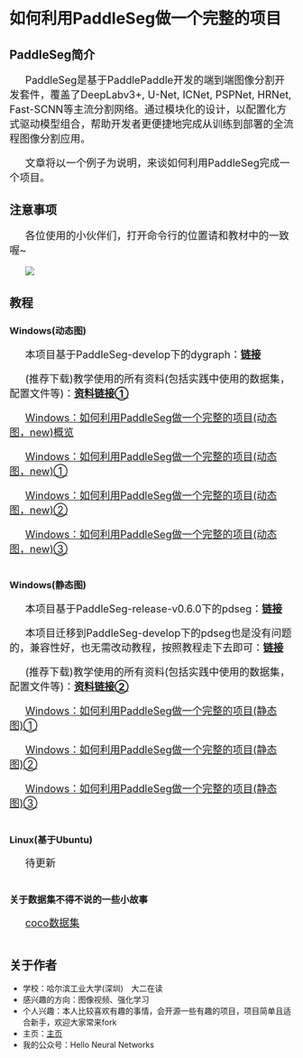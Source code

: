 # **如何利用PaddleSeg做一个完整的项目**

## **PaddleSeg简介**

&emsp;&emsp;<font size=4>PaddleSeg是基于PaddlePaddle开发的端到端图像分割开发套件，覆盖了DeepLabv3+, U-Net, ICNet, PSPNet, HRNet, Fast-SCNN等主流分割网络。通过模块化的设计，以配置化方式驱动模型组合，帮助开发者更便捷地完成从训练到部署的全流程图像分割应用。</font><br><br>
&emsp;&emsp;<font size=4>文章将以一个例子为说明，来谈如何利用PaddleSeg完成一个项目。</font>

## **注意事项**

&emsp;&emsp;<font size=4>各位使用的小伙伴们，打开命令行的位置请和教材中的一致喔~</font><br><br>
&emsp;&emsp;![](https://ai-studio-static-online.cdn.bcebos.com/fe03f143603b4f11850d8adf0d9b2b1daef9fa62fe2d48a1b66fcf096bba0e03)

## **教程**

### **Windows(动态图)**

&emsp;&emsp;<font size=4>本项目基于PaddleSeg-develop下的dygraph：**[链接](https://github.com/PaddlePaddle/PaddleSeg/tree/develop/dygraph)**</font><br><br>
&emsp;&emsp;<font size=4>(推荐下载)教学使用的所有资料(包括实践中使用的数据集，配置文件等)：**[资料链接①](https://aistudio.baidu.com/aistudio/datasetdetail/56351)**</font><br><br>
&emsp;&emsp;<font size=4>[Windows：如何利用PaddleSeg做一个完整的项目(动态图，new)概览](https://aistudio.baidu.com/aistudio/projectdetail/1123101)</font><br><br>
&emsp;&emsp;<font size=4>[Windows：如何利用PaddleSeg做一个完整的项目(动态图，new)①](https://aistudio.baidu.com/aistudio/projectdetail/1123103)</font><br><br>
&emsp;&emsp;<font size=4>[Windows：如何利用PaddleSeg做一个完整的项目(动态图，new)②](https://aistudio.baidu.com/aistudio/projectdetail/1123104)</font><br><br>
&emsp;&emsp;<font size=4>[Windows：如何利用PaddleSeg做一个完整的项目(动态图，new)③](https://aistudio.baidu.com/aistudio/projectdetail/1123105)</font><br><br>

### **Windows(静态图)**

&emsp;&emsp;<font size=4>本项目基于PaddleSeg-release-v0.6.0下的pdseg：**[链接](https://github.com/PaddlePaddle/PaddleSeg/tree/release/v0.6.0/pdseg)**</font><br><br>
&emsp;&emsp;<font size=4>本项目迁移到PaddleSeg-develop下的pdseg也是没有问题的，兼容性好，也无需改动教程，按照教程走下去即可：**[链接](https://github.com/PaddlePaddle/PaddleSeg/tree/develop/pdseg)**</font><br><br>
&emsp;&emsp;<font size=4>(推荐下载)教学使用的所有资料(包括实践中使用的数据集，配置文件等)：**[资料链接②](https://aistudio.baidu.com/aistudio/datasetdetail/56352)**</font><br><br>
&emsp;&emsp;<font size=4>[Windows：如何利用PaddleSeg做一个完整的项目(静态图)①](https://aistudio.baidu.com/aistudio/projectdetail/1101667)</font><br><br>
&emsp;&emsp;<font size=4>[Windows：如何利用PaddleSeg做一个完整的项目(静态图)②](https://aistudio.baidu.com/aistudio/projectdetail/1111669)</font><br><br>
&emsp;&emsp;<font size=4>[Windows：如何利用PaddleSeg做一个完整的项目(静态图)③](https://aistudio.baidu.com/aistudio/projectdetail/1112473)</font><br><br>

### **Linux(基于Ubuntu)**

&emsp;&emsp;<font size=4>待更新</font><br><br>

### **关于数据集不得不说的一些小故事**

&emsp;&emsp;<font size=4>[coco数据集](https://aistudio.baidu.com/aistudio/projectdetail/1123106)</font><br><br>

## **关于作者**

* 学校：哈尔滨工业大学(深圳)&emsp;大二在读
* 感兴趣的方向：图像视频、强化学习
* 个人兴趣：本人比较喜欢有趣的事情，会开源一些有趣的项目，项目简单且适合新手，欢迎大家常来fork
* 主页：[主页](https://aistudio.baidu.com/aistudio/personalcenter/thirdview/300112)
* 我的公众号：Hello Neural Networks
